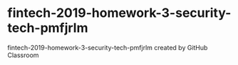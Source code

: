 # fintech-2019-homework-3-security-tech-pmfjrlm
fintech-2019-homework-3-security-tech-pmfjrlm created by GitHub Classroom
